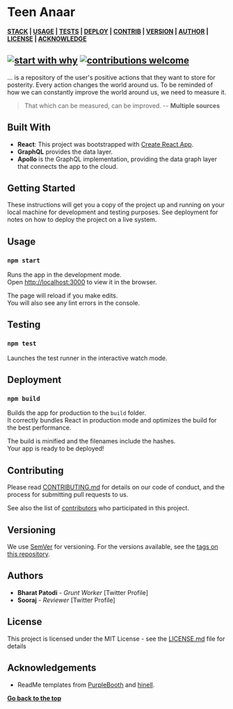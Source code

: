 # Teen Anaar
[d]: #teen-anaar
**[STACK][s] | [USAGE][u] | [TESTS][t] | [DEPLOY][dep] | [CONTRIB][c] | [VERSION][v] | [AUTHOR][a] | [LICENSE][l] | [ACKNOWLEDGE][ack]**

## [![start with why](https://img.shields.io/badge/start%20with-why%3F-brightgreen.svg?style=flat)](http://www.ted.com/talks/simon_sinek_how_great_leaders_inspire_action) [![contributions welcome](https://img.shields.io/badge/contributions-welcome-brightgreen.svg?style=flat)](https://github.com/dwyl/esta/issues)


... is a repository of the user's positive actions that they want to store for posterity. Every action changes the world around us. To be reminded of how we can constantly improve the world around us, we need to measure it.

> That which can be measured, can be improved. -- **Multiple sources**

## Built With
[s]: #built-with 'S/w stack'

* **React**: This project was bootstrapped with [Create React App](https://github.com/facebook/create-react-app).
* **GraphQL** provides the data layer.
* **Apollo** is the GraphQL implementation, providing the data graph layer that connects the app to the cloud.

## Getting Started

These instructions will get you a copy of the project up and running on your local machine for development and testing purposes. See deployment for notes on how to deploy the project on a live system.

## Usage
[u]: #usage 'running the local build'

### `npm start`

Runs the app in the development mode.<br />
Open [http://localhost:3000](http://localhost:3000) to view it in the browser.

The page will reload if you make edits.<br />
You will also see any lint errors in the console.

## Testing
[t]: #testing 'running the tests'

### `npm test`

Launches the test runner in the interactive watch mode.<br />

## Deployment
[dep]: #deployment 'deploy the app for production'

### `npm build`

Builds the app for production to the `build` folder.<br />
It correctly bundles React in production mode and optimizes the build for the best performance.

The build is minified and the filenames include the hashes.<br />
Your app is ready to be deployed!

## Contributing
[c]: #contributing 'guidelines for contribution'

Please read [CONTRIBUTING.md](https://gist.github.com/PurpleBooth/b24679402957c63ec426) for details on our code of conduct, and the process for submitting pull requests to us.

See also the list of [contributors](https://github.com/your/project/contributors) who participated in this project.

## Versioning
[v]: #versioning 'maintaining the different versions'

We use [SemVer](http://semver.org/) for versioning. For the versions available, see the [tags on this repository](https://github.com/your/project/tags).

## Authors
[a]: #authors 'all the authors'

* **Bharat Patodi** - *Grunt Worker* [Twitter Profile]
* **Sooraj** - *Reviewer* [Twitter Profile]

## License

[l]: #license 'license type'

This project is licensed under the MIT License - see the [LICENSE.md](LICENSE.md) file for details

## Acknowledgements

[ack]: #acknowledgements 'inspirations, and code gifts'

* ReadMe templates from [PurpleBooth](https://gist.github.com/PurpleBooth/109311bb0361f32d87a2) and [hinell](https://github.com/hinell/project-boilerplate/edit/master/README.md).

**[ Go back to the top][d]**
